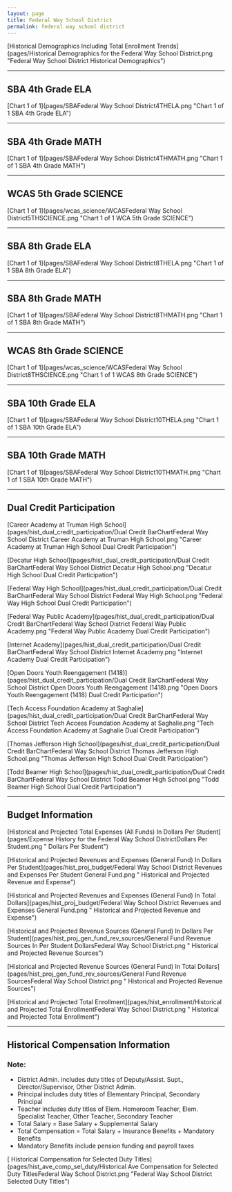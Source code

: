 ```yaml
---
layout: page
title: Federal Way School District
permalink: federal way school district
---
```



[Historical Demographics Including Total Enrollment Trends](pages/Historical Demographics for the Federal Way School District.png "Federal Way School District Historical Demographics")

___

## SBA 4th Grade ELA

[Chart 1 of 1](pages/SBAFederal Way School District4THELA.png "Chart 1 of 1 SBA 4th Grade ELA")


___

## SBA 4th Grade MATH

[Chart 1 of 1](pages/SBAFederal Way School District4THMATH.png "Chart 1 of 1 SBA 4th Grade MATH")


___

## WCAS 5th Grade SCIENCE

[Chart 1 of 1](pages/wcas_science/WCASFederal Way School District5THSCIENCE.png "Chart 1 of 1 WCA 5th Grade SCIENCE")


___

## SBA 8th Grade ELA

[Chart 1 of 1](pages/SBAFederal Way School District8THELA.png "Chart 1 of 1 SBA 8th Grade ELA")


___

## SBA 8th Grade MATH

[Chart 1 of 1](pages/SBAFederal Way School District8THMATH.png "Chart 1 of 1 SBA 8th Grade MATH")


___

## WCAS 8th Grade SCIENCE

[Chart 1 of 1](pages/wcas_science/WCASFederal Way School District8THSCIENCE.png "Chart 1 of 1 WCAS 8th Grade SCIENCE")


___

## SBA 10th Grade ELA

[Chart 1 of 1](pages/SBAFederal Way School District10THELA.png "Chart 1 of 1 SBA 10th Grade ELA")


___

## SBA 10th Grade MATH

[Chart 1 of 1](pages/SBAFederal Way School District10THMATH.png "Chart 1 of 1 SBA 10th Grade MATH")


___

## Dual Credit Participation

[Career Academy at Truman High School](pages/hist_dual_credit_participation/Dual Credit BarChartFederal Way School District Career Academy at Truman High School.png "Career Academy at Truman High School Dual Credit Participation")

[Decatur High School](pages/hist_dual_credit_participation/Dual Credit BarChartFederal Way School District Decatur High School.png "Decatur High School Dual Credit Participation")

[Federal Way High School](pages/hist_dual_credit_participation/Dual Credit BarChartFederal Way School District Federal Way High School.png "Federal Way High School Dual Credit Participation")

[Federal Way Public Academy](pages/hist_dual_credit_participation/Dual Credit BarChartFederal Way School District Federal Way Public Academy.png "Federal Way Public Academy Dual Credit Participation")

[Internet Academy](pages/hist_dual_credit_participation/Dual Credit BarChartFederal Way School District Internet Academy.png "Internet Academy Dual Credit Participation")

[Open Doors Youth Reengagement (1418)](pages/hist_dual_credit_participation/Dual Credit BarChartFederal Way School District Open Doors Youth Reengagement (1418).png "Open Doors Youth Reengagement (1418) Dual Credit Participation")

[Tech Access Foundation Academy at Saghalie](pages/hist_dual_credit_participation/Dual Credit BarChartFederal Way School District Tech Access Foundation Academy at Saghalie.png "Tech Access Foundation Academy at Saghalie Dual Credit Participation")

[Thomas Jefferson High School](pages/hist_dual_credit_participation/Dual Credit BarChartFederal Way School District Thomas Jefferson High School.png "Thomas Jefferson High School Dual Credit Participation")

[Todd Beamer High School](pages/hist_dual_credit_participation/Dual Credit BarChartFederal Way School District Todd Beamer High School.png "Todd Beamer High School Dual Credit Participation")


___

## Budget Information

[Historical and Projected Total Expenses (All Funds) In Dollars Per Student](pages/Expense History for the Federal Way School DistrictDollars Per Student.png " Dollars Per Student")

[Historical and Projected Revenues and Expenses (General Fund) In Dollars Per Student](pages/hist_proj_budget/Federal Way School District Revenues and Expenses Per Student General Fund.png " Historical and Projected Revenue and Expense")

[Historical and Projected Revenues and Expenses (General Fund) In Total Dollars](pages/hist_proj_budget/Federal Way School District Revenues and Expenses General Fund.png " Historical and Projected Revenue and Expense")

[Historical and Projected Revenue Sources (General Fund) In Dollars Per Student](pages/hist_proj_gen_fund_rev_sources/General Fund Revenue Sources In Per Student DollarsFederal Way School District.png " Historical and Projected Revenue Sources")

[Historical and Projected Revenue Sources (General Fund) In Total Dollars](pages/hist_proj_gen_fund_rev_sources/General Fund Revenue SourcesFederal Way School District.png " Historical and Projected Revenue Sources")

[Historical and Projected Total Enrollment](pages/hist_enrollment/Historical and Projected Total EnrollmentFederal Way School District.png " Historical and Projected Total Enrollment")


___

## Historical Compensation Information
### Note:
- District Admin. includes duty titles of Deputy/Assist. Supt., Director/Supervisor, Other District Admin.
- Principal includes duty titles of Elementary Principal, Secondary Principal
- Teacher includes duty titles of Elem. Homeroom Teacher, Elem. Specialist Teacher, Other Teacher, Secondary Teacher
- Total Salary = Base Salary + Supplemental Salary
- Total Compensation = Total Salary + Insurance Benefits + Mandatory Benefits
- Mandatory Benefits include pension funding and payroll taxes

[ Historical Compensation for Selected Duty Titles](pages/hist_ave_comp_sel_duty/Historical Ave Compensation for Selected Duty TitlesFederal Way School District.png "Federal Way School District Selected Duty Titles")

